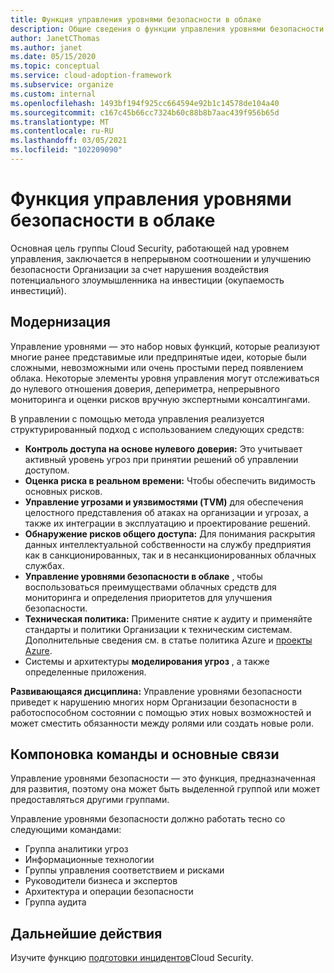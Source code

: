 ```yaml
---
title: Функция управления уровнями безопасности в облаке
description: Общие сведения о функции управления уровнями безопасности в облаке.
author: JanetCThomas
ms.author: janet
ms.date: 05/15/2020
ms.topic: conceptual
ms.service: cloud-adoption-framework
ms.subservice: organize
ms.custom: internal
ms.openlocfilehash: 1493bf194f925cc664594e92b1c14578de104a40
ms.sourcegitcommit: c167c45b66cc7324b60c88b8b7aac439f956b65d
ms.translationtype: MT
ms.contentlocale: ru-RU
ms.lasthandoff: 03/05/2021
ms.locfileid: "102209090"
---
```

<!-- docsTest:casing TVM -->

# <a name="function-of-cloud-security-posture-management"></a>Функция управления уровнями безопасности в облаке

Основная цель группы Cloud Security, работающей над уровнем управления, заключается в непрерывном соотношении и улучшению безопасности Организации за счет нарушения воздействия потенциального злоумышленника на инвестиции (окупаемость инвестиций).

## <a name="modernization"></a>Модернизация

Управление уровнями — это набор новых функций, которые реализуют многие ранее представимые или предпринятые идеи, которые были сложными, невозможными или очень простыми перед появлением облака. Некоторые элементы уровня управления могут отслеживаться до нулевого отношения доверия, депериметра, непрерывного мониторинга и оценки рисков вручную экспертными консалтингами.

В управлении с помощью метода управления реализуется структурированный подход с использованием следующих средств:

- **Контроль доступа на основе нулевого доверия:** Это учитывает активный уровень угроз при принятии решений об управлении доступом.
- **Оценка риска в реальном времени:** Чтобы обеспечить видимость основных рисков.
- **Управление угрозами и уязвимостями (TVM)** для обеспечения целостного представления об атаках на организации и угрозах, а также их интеграции в эксплуатацию и проектирование решений.
- **Обнаружение рисков общего доступа:** Для понимания раскрытия данных интеллектуальной собственности на службу предприятия как в санкционированных, так и в несанкционированных облачных службах.
- **Управление уровнями безопасности в облаке** , чтобы воспользоваться преимуществами облачных средств для мониторинга и определения приоритетов для улучшения безопасности.
- **Техническая политика:** Примените снятие к аудиту и применяйте стандарты и политики Организации к техническим системам. Дополнительные сведения см. в статье политика Azure и [проекты Azure](/azure/governance/blueprints/overview).
- Системы и архитектуры **моделирования угроз** , а также определенные приложения.

**Развивающаяся дисциплина:** Управление уровнями безопасности приведет к нарушению многих норм Организации безопасности в работоспособном состоянии с помощью этих новых возможностей и может сместить обязанности между ролями или создать новые роли.

## <a name="team-composition-and-key-relationships"></a>Компоновка команды и основные связи

Управление уровнями безопасности — это функция, предназначенная для развития, поэтому она может быть выделенной группой или может предоставляться другими группами.

Управление уровнями безопасности должно работать тесно со следующими командами:

- Группа аналитики угроз
- Информационные технологии
- Группы управления соответствием и рисками
- Руководители бизнеса и экспертов
- Архитектура и операции безопасности
- Группа аудита

## <a name="next-steps"></a>Дальнейшие действия

Изучите функцию [подготовки инцидентов](./cloud-security-incident-preparation.md)Cloud Security.
